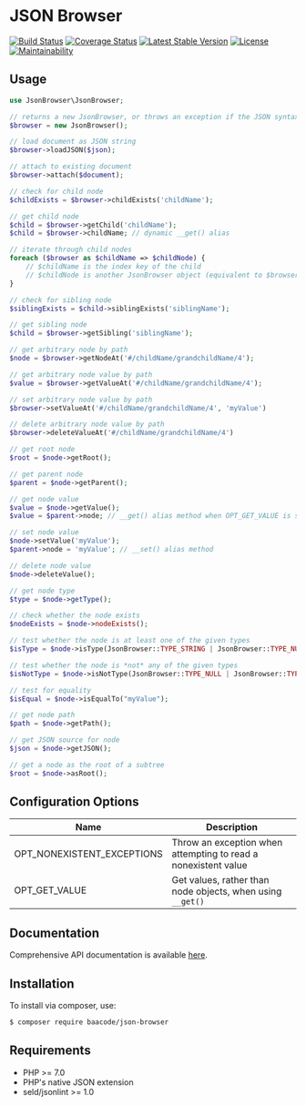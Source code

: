 JSON Browser
============

[![Build Status](https://travis-ci.org/baacode/json-browser.svg?branch=master)](https://travis-ci.org/baacode/json-browser)
[![Coverage Status](https://coveralls.io/repos/github/baacode/json-browser/badge.svg?branch=master)](https://coveralls.io/github/baacode/json-browser?branch=master)
[![Latest Stable Version](https://poser.pugx.org/baacode/json-browser/version)](https://packagist.org/packages/baacode/json-browser)
[![License](https://poser.pugx.org/baacode/json-browser/license)](https://packagist.org/packages/baacode/json-browser)
[![Maintainability](https://api.codeclimate.com/v1/badges/066738ab622644a2ab55/maintainability)](https://codeclimate.com/github/baacode/json-browser/maintainability)

Usage
-----

```php
use JsonBrowser\JsonBrowser;

// returns a new JsonBrowser, or throws an exception if the JSON syntax is invalid
$browser = new JsonBrowser();

// load document as JSON string
$browser->loadJSON($json);

// attach to existing document
$browser->attach($document);

// check for child node
$childExists = $browser->childExists('childName');

// get child node
$child = $browser->getChild('childName');
$child = $browser->childName; // dynamic __get() alias

// iterate through child nodes
foreach ($browser as $childName => $childNode) {
    // $childName is the index key of the child
    // $childNode is another JsonBrowser object (equivalent to $browser->getChild($childName))
}

// check for sibling node
$siblingExists = $child->siblingExists('siblingName');

// get sibling node
$child = $browser->getSibling('siblingName');

// get arbitrary node by path
$node = $browser->getNodeAt('#/childName/grandchildName/4');

// get arbitrary node value by path
$value = $browser->getValueAt('#/childName/grandchildName/4');

// set arbitrary node value by path
$browser->setValueAt('#/childName/grandchildName/4', 'myValue')

// delete arbitrary node value by path
$browser->deleteValueAt('#/childName/grandchildName/4')

// get root node
$root = $node->getRoot();

// get parent node
$parent = $node->getParent();

// get node value
$value = $node->getValue();
$value = $parent->node; // __get() alias method when OPT_GET_VALUE is set

// set node value
$node->setValue('myValue');
$parent->node = 'myValue'; // __set() alias method

// delete node value
$node->deleteValue();

// get node type
$type = $node->getType();

// check whether the node exists
$nodeExists = $node->nodeExists();

// test whether the node is at least one of the given types
$isType = $node->isType(JsonBrowser::TYPE_STRING | JsonBrowser::TYPE_NUMBER);

// test whether the node is *not* any of the given types
$isNotType = $node->isNotType(JsonBrowser::TYPE_NULL | JsonBrowser::TYPE_INTEGER);

// test for equality
$isEqual = $node->isEqualTo("myValue");

// get node path
$path = $node->getPath();

// get JSON source for node
$json = $node->getJSON();

// get a node as the root of a subtree
$root = $node->asRoot();

```

Configuration Options
---------------------

| Name                       | Description                                                    |
|----------------------------|----------------------------------------------------------------|
| OPT_NONEXISTENT_EXCEPTIONS | Throw an exception when attempting to read a nonexistent value |
| OPT_GET_VALUE              | Get values, rather than node objects, when using `__get()`     |

Documentation
-------------

Comprehensive API documentation is available [here](https://baacode.github.io/json-browser/).

Installation
------------

To install via composer, use:

```bash
$ composer require baacode/json-browser
```

Requirements
------------

 - PHP >= 7.0
 - PHP's native JSON extension
 - seld/jsonlint >= 1.0
